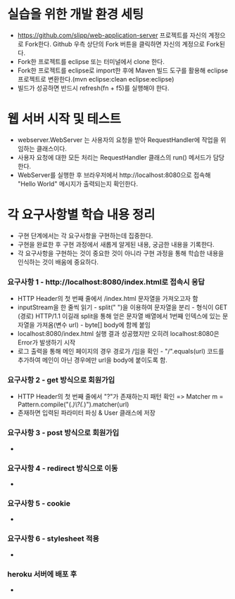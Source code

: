 # 실습을 위한 개발 환경 세팅
* https://github.com/slipp/web-application-server 프로젝트를 자신의 계정으로 Fork한다. Github 우측 상단의 Fork 버튼을 클릭하면 자신의 계정으로 Fork된다.
* Fork한 프로젝트를 eclipse 또는 터미널에서 clone 한다.
* Fork한 프로젝트를 eclipse로 import한 후에 Maven 빌드 도구를 활용해 eclipse 프로젝트로 변환한다.(mvn eclipse:clean eclipse:eclipse)
* 빌드가 성공하면 반드시 refresh(fn + f5)를 실행해야 한다.

# 웹 서버 시작 및 테스트
* webserver.WebServer 는 사용자의 요청을 받아 RequestHandler에 작업을 위임하는 클래스이다.
* 사용자 요청에 대한 모든 처리는 RequestHandler 클래스의 run() 메서드가 담당한다.
* WebServer를 실행한 후 브라우저에서 http://localhost:8080으로 접속해 "Hello World" 메시지가 출력되는지 확인한다.

# 각 요구사항별 학습 내용 정리
* 구현 단계에서는 각 요구사항을 구현하는데 집중한다. 
* 구현을 완료한 후 구현 과정에서 새롭게 알게된 내용, 궁금한 내용을 기록한다.
* 각 요구사항을 구현하는 것이 중요한 것이 아니라 구현 과정을 통해 학습한 내용을 인식하는 것이 배움에 중요하다. 

### 요구사항 1 - http://localhost:8080/index.html로 접속시 응답
* HTTP Header의 첫 번째 줄에서 /index.html 문자열을 가져오고자 함
* inputStream을 한 줄씩 읽기 - split(" ")을 이용하여 문자열을 분리 - 형식이 GET (경로) HTTP/1.1 이길래 split을 통해 얻은 문자열 배열에서 1번째 인덱스에 있는 문자열을 가져옴(변수 url) - byte[] body에 함께 붙임
* localhost:8080/index.html 실행 결과 성공했지만 오히려 localhost:8080은 Error가 발생하기 시작
* 로그 출력을 통해 메인 페이지의 경우 경로가 /임을 확인 - "/".equals(url) 코드를 추가하여 메인이 아닌 경우에만 url을 body에 붙이도록 함.

### 요구사항 2 - get 방식으로 회원가입
* HTTP Header의 첫 번째 줄에서 "?"가 존재하는지 패턴 확인 => Matcher m = Pattern.compile("(.*)\\?(.*)").matcher(url)
* 존재하면 입력된 파라미터 파싱 & User 클래스에 저장

### 요구사항 3 - post 방식으로 회원가입
* 

### 요구사항 4 - redirect 방식으로 이동
* 

### 요구사항 5 - cookie
* 

### 요구사항 6 - stylesheet 적용
* 

### heroku 서버에 배포 후
* 
